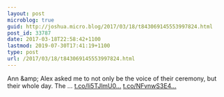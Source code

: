 ```yaml
---
layout: post
microblog: true
guid: http://joshua.micro.blog/2017/03/18/t843069145553997824.html
post_id: 33787
date: 2017-03-18T22:58:42+1100
lastmod: 2019-07-30T17:41:19+1100
type: post
url: /2017/03/18/t843069145553997824.html
---
```

Ann &amp;amp; Alex asked me to not only be the voice of their ceremony, but their whole day. 
The … [t.co/Ii5TJlmU0...](https://t.co/Ii5TJlmU0p) [t.co/NFvnwS3E4...](https://t.co/NFvnwS3E4h)
